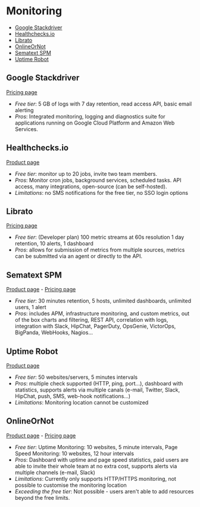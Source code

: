 # Monitoring

<!-- TOC depthFrom:2 -->

- [Google Stackdriver](#google-stackdriver)
- [Healthchecks.io](#healthchecksio)
- [Librato](#librato)
- [OnlineOrNot](#onlineornot)
- [Sematext SPM](#sematext-spm)
- [Uptime Robot](#uptime-robot)

<!-- /TOC -->

## Google Stackdriver

[Pricing page](https://cloud.google.com/stackdriver/pricing)

* *Free tier*: 5 GB of logs with 7 day retention, read access API, basic email alerting
* *Pros*: Integrated monitoring, logging and diagnostics suite for applications running on Google Cloud Platform and Amazon Web Services.

## Healthchecks.io

[Product page](https://healthchecks.io)

* *Free tier*: monitor up to 20 jobs, invite two team members.
* *Pros*: Monitor cron jobs, background services, scheduled tasks. API access, many integrations, open-source (can be self-hosted).
* *Limitations*: no SMS notifications for the free tier, no SSO login options

## Librato

[Pricing page](https://www.librato.com/pricing)

* *Free tier*: (Developer plan) 100 metric streams at 60s resolution 1 day retention, 10 alerts, 1 dashboard
* *Pros*: allows for submission of metrics from multiple sources, metrics can be submitted via an agent or directly to the API.

## Sematext SPM

[Product page](https://sematext.com/spm) - [Pricing page](http://sematext.com/spm/#plans-and-pricing)

* *Free tier*: 30 minutes retention, 5 hosts, unlimited dashboards, unlimited users, 1 alert
* *Pros*: includes APM, infrastructure monitoring, and custom metrics, out of the box charts and filtering, REST API, correlation with logs, integration with Slack, HipChat, PagerDuty, OpsGenie, VictorOps, BigPanda, WebHooks, Nagios...

## Uptime Robot

[Product page](http://uptimerobot.com/)

* *Free tier*: 50 websites/servers, 5 minutes intervals
* *Pros*: multiple check supported (HTTP, ping, port...), dashboard with statistics, supports alerts via multiple canals (e-mail, Twitter, Slack, HipChat, push, SMS, web-hook notifications...)
* *Limitations*: Monitoring location cannot be customized


## OnlineOrNot

[Product page](http://onlineornot.com/) - [Pricing page](https://onlineornot.com/pricing)

- *Free tier*: Uptime Monitoring: 10 websites, 5 minute intervals, Page Speed Monitoring: 10 websites, 12 hour intervals
- *Pros*: Dashboard with uptime and page speed statistics, paid users are able to invite their whole team at no extra cost, supports alerts via multiple channels (e-mail, Slack)
- *Limitations*: Currently only supports HTTP/HTTPS monitoring, not possible to customise the monitoring location
- *Exceeding the free tier*: Not possible - users aren't able to add resources beyond the free limits. 
